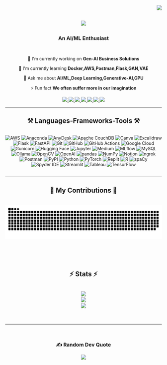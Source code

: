 <img align="right" src="https://visitor-badge.laobi.icu/badge?page_id=yashsarnaik.yashsarnaik" />

 <h1 align="center">
    <img src="https://readme-typing-svg.herokuapp.com/?font=Righteous&size=35&center=true&vCenter=true&width=500&height=70&duration=4000&lines=Hi+There!+👋;+I'm+Yash+Sarnaik!;" />
</h1>

<h3 align="center">An AI/ML Enthusiast </h3>

<br/>

<div align="center">
 
 🔭 I'm currently working on **Gen-AI Business Solutions**
 
 🌱 I'm currently learning **Docker,AWS,Postman,Flask,GAN,VAE**

💬 Ask me about **AI/ML,Deep Learning,Generative-AI,GPU**

⚡ Fun fact **We often suffer more in our imagination**

 </div>

 <div align="center"> 
  <a href="mailto:yashsarnaik2303@gmail.com">
    <img src="https://img.shields.io/badge/Gmail-333333?style=for-the-badge&logo=gmail&logoColor=red" />
  </a>
  <a href="https://linkedin.com/in/yashsarnaik-23" target="_blank">
    <img src="https://img.shields.io/badge/LinkedIn-0077B5?style=for-the-badge&logo=linkedin&logoColor=white" target="_blank" />
  </a>
  <a href="https://yashsarnaik.streamlit.app" target="_blank">
     <img src="https://img.shields.io/badge/Portfolio-FF5722?style=for-the-badge&logo=todoist&logoColor=white" target="_blank" /> 
  </a>
  <a href="https://www.instagram.com/yashsarnaik23/" target="_blank">
     <img src="https://img.shields.io/badge/Instagram-E4405F?style=for-the-badge&logo=instagram&logoColor=white" target="_blank" /> 
  </a>
  <a href="https://www.snapchat.com/add/sarnaik1023?share_id=7KuIaoFjEgs&locale=en-GB" target="_blank">
     <img src="https://img.shields.io/badge/Snapchat-FFFC00?style=for-the-badge&logo=snapchat&logoColor=white" target="_blank" /> 
  </a>
   <a href="https://x.com/Yash_Sarnaik23" target="_blank">
     <img src="https://img.shields.io/badge/X-%23000000.svg?style=for-the-badge&logo=X&logoColor=white" target="_blank" /> 
  </a>
   <a href="https://www.threads.net/@yashsarnaik23" target="_blank">
     <img src="https://img.shields.io/badge/Threads-000000?style=for-the-badge&logo=Threads&logoColor=white" target="_blank" /> 
  </a>       
</div>

 <hr/>
 
<h2 align="center">⚒️ Languages-Frameworks-Tools ⚒️</h2>
<br/>
<div align="center">

  <img src="https://img.shields.io/badge/Amazon%20Web%20Services-232F3E.svg?style=for-the-badge&logo=Amazon-Web-Services&logoColor=white" alt="AWS" />
  <img src="https://img.shields.io/badge/Anaconda-44A833.svg?style=for-the-badge&logo=Anaconda&logoColor=white" alt="Anaconda" />
  <img src="https://img.shields.io/badge/AnyDesk-EF443B.svg?style=for-the-badge&logo=AnyDesk&logoColor=white" alt="AnyDesk" />
  <img src="https://img.shields.io/badge/Apache%20CouchDB-E42528.svg?style=for-the-badge&logo=Apache-CouchDB&logoColor=white" alt="Apache CouchDB" />
  <img src="https://img.shields.io/badge/Canva-00C4CC.svg?style=for-the-badge&logo=Canva&logoColor=white" alt="Canva" />
  <img src="https://img.shields.io/badge/Excalidraw-6965DB.svg?style=for-the-badge&logo=Excalidraw&logoColor=white" alt="Excalidraw" />
  <img src="https://img.shields.io/badge/Flask-000000.svg?style=for-the-badge&logo=Flask&logoColor=white" alt="Flask" />
  <img src="https://img.shields.io/badge/FastAPI-009688.svg?style=for-the-badge&logo=FastAPI&logoColor=white" alt="FastAPI" />
  <img src="https://img.shields.io/badge/Git-F05032.svg?style=for-the-badge&logo=Git&logoColor=white" alt="Git" />
  <img src="https://img.shields.io/badge/GitHub-181717.svg?style=for-the-badge&logo=GitHub&logoColor=white" alt="GitHub" />
  <img src="https://img.shields.io/badge/GitHub%20Actions-2088FF.svg?style=for-the-badge&logo=GitHub-Actions&logoColor=white" alt="GitHub Actions" />
  <img src="https://img.shields.io/badge/Google%20Cloud-4285F4.svg?style=for-the-badge&logo=Google-Cloud&logoColor=white" alt="Google Cloud" />
  <img src="https://img.shields.io/badge/Gunicorn-499848.svg?style=for-the-badge&logo=Gunicorn&logoColor=white" alt="Gunicorn" />
  <img src="https://img.shields.io/badge/Hugging%20Face-FFD21E.svg?style=for-the-badge&logo=Hugging-Face&logoColor=black" alt="Hugging Face" />
  <img src="https://img.shields.io/badge/Jupyter-F37626.svg?style=for-the-badge&logo=Jupyter&logoColor=white" alt="Jupyter" />
  <img src="https://img.shields.io/badge/Medium-000000.svg?style=for-the-badge&logo=Medium&logoColor=white" alt="Medium" />
  <img src="https://img.shields.io/badge/MLflow-0194E2.svg?style=for-the-badge&logo=MLflow&logoColor=white" alt="MLflow" />
  <img src="https://img.shields.io/badge/MySQL-4479A1.svg?style=for-the-badge&logo=MySQL&logoColor=white" alt="MySQL" />
  <img src="https://img.shields.io/badge/Ollama-000000.svg?style=for-the-badge&logo=Ollama&logoColor=white" alt="Ollama" />
  <img src="https://img.shields.io/badge/OpenCV-5C3EE8.svg?style=for-the-badge&logo=OpenCV&logoColor=white" alt="OpenCV" />
  <img src="https://img.shields.io/badge/OpenAI-412991.svg?style=for-the-badge&logo=OpenAI&logoColor=white" alt="OpenAI" />
  <img src="https://img.shields.io/badge/pandas-150458.svg?style=for-the-badge&logo=pandas&logoColor=white" alt="pandas" />
  <img src="https://img.shields.io/badge/NumPy-013243.svg?style=for-the-badge&logo=NumPy&logoColor=white" alt="NumPy" />
  <img src="https://img.shields.io/badge/Notion-000000.svg?style=for-the-badge&logo=Notion&logoColor=white" alt="Notion" />
  <img src="https://img.shields.io/badge/ngrok-1F1E37.svg?style=for-the-badge&logo=ngrok&logoColor=white" alt="ngrok" />
  <img src="https://img.shields.io/badge/Postman-FF6C37.svg?style=for-the-badge&logo=Postman&logoColor=white" alt="Postman" />
  <img src="https://img.shields.io/badge/PyPI-3775A9.svg?style=for-the-badge&logo=PyPI&logoColor=white" alt="PyPI" />
  <img src="https://img.shields.io/badge/Python-3776AB.svg?style=for-the-badge&logo=Python&logoColor=white" alt="Python" />
  <img src="https://img.shields.io/badge/PyTorch-EE4C2C.svg?style=for-the-badge&logo=PyTorch&logoColor=white" alt="PyTorch" />
  <img src="https://img.shields.io/badge/Replit-F26207.svg?style=for-the-badge&logo=Replit&logoColor=white" alt="Replit" />
  <img src="https://img.shields.io/badge/R-276DC3.svg?style=for-the-badge&logo=R&logoColor=white" alt="R" />
  <img src="https://img.shields.io/badge/spaCy-09A3D5.svg?style=for-the-badge&logo=spaCy&logoColor=white" alt="spaCy" />
  <img src="https://img.shields.io/badge/Spyder%20IDE-FF0000.svg?style=for-the-badge&logo=Spyder-IDE&logoColor=white" alt="Spyder IDE" />
  <img src="https://img.shields.io/badge/Streamlit-FF4B4B.svg?style=for-the-badge&logo=Streamlit&logoColor=white" alt="Streamlit" />
  <img src="https://img.shields.io/badge/Tableau-E97627.svg?style=for-the-badge&logo=Tableau&logoColor=white" alt="Tableau" />
  <img src="https://img.shields.io/badge/TensorFlow-FF6F00.svg?style=for-the-badge&logo=TensorFlow&logoColor=white" alt="TensorFlow" />
</div>

<br/>
<hr/>

<div align="center">
  <h2>🐍 My Contributions 🐍</h2>
  <br>
  <img alt="snake eating my contributions" src="https://raw.githubusercontent.com/yashsarnaik/yashsarnaik/output/github-contribution-grid-snake.svg" />
  
  <br/><br/><br/>


<h2 align="center">⚡ Stats ⚡</h2>
<br>
<div align="center">
  <img width=390 src="https://github-readme-stats.vercel.app/api?username=yashsarnaik&theme=dark&hide_border=false&include_all_commits=true&count_private=true"/>
 <br>
  <img width=390 src="https://github-readme-streak-stats.herokuapp.com/?user=yashsarnaik&theme=dark&hide_border=false" />
  <br/>
  <img width=390 src="https://github-readme-stats.vercel.app/api/top-langs/?username=yashsarnaik&theme=dark&hide_border=false&include_all_commits=true&count_private=true&layout=compact" />
</div>
<br/><br/>
<hr/>
<br/>



### ✍️ Random Dev Quote
![](https://quotes-github-readme.vercel.app/api?type=horizontal&theme=radical)
